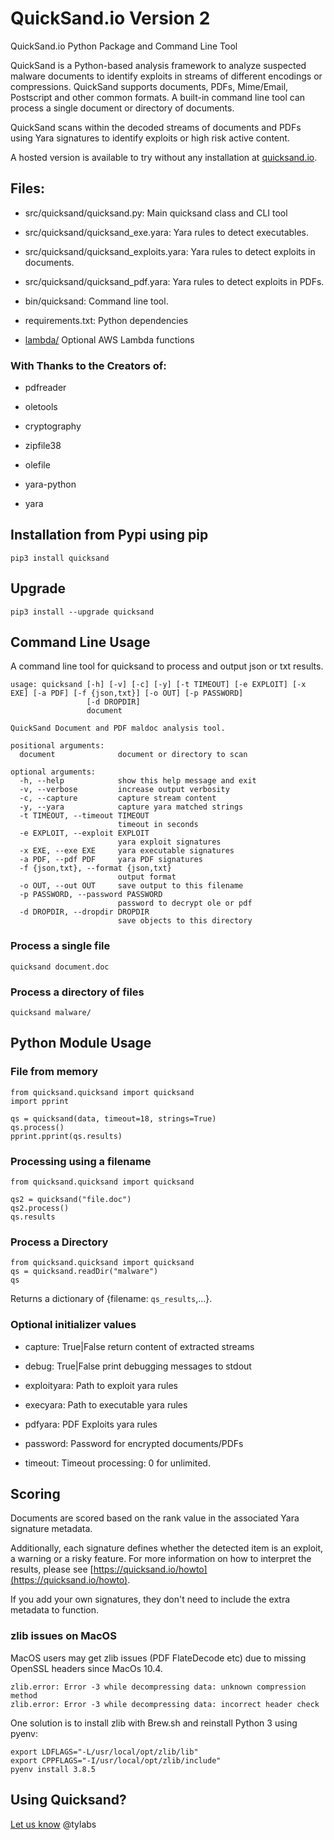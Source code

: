 # QuickSand.io Version 2

QuickSand.io Python Package and Command Line Tool

QuickSand is a Python-based analysis framework to analyze suspected malware documents to identify exploits in streams of different encodings or compressions. QuickSand supports documents, PDFs, Mime/Email, Postscript and other common formats. A built-in command line tool can process a single document or directory of documents.

QuickSand scans within the decoded streams of documents and PDFs using Yara signatures to identify exploits or high risk active content.

A hosted version is available to try without any installation at [quicksand.io](https://quicksand.io/).


## Files:

- src/quicksand/quicksand.py: Main quicksand class and CLI tool

- src/quicksand/quicksand_exe.yara: Yara rules to detect executables.

- src/quicksand/quicksand_exploits.yara: Yara rules to detect exploits in documents.

- src/quicksand/quicksand_pdf.yara: Yara rules to detect exploits in PDFs.

- bin/quicksand: Command line tool.

- requirements.txt: Python dependencies 

- [lambda/](lambda/README.md) Optional AWS Lambda functions


### With Thanks to the Creators of:

- pdfreader

- oletools

- cryptography

- zipfile38

- olefile

- yara-python

- yara


## Installation from Pypi using pip

```
pip3 install quicksand
```


## Upgrade

```
pip3 install --upgrade quicksand
```


## Command Line Usage

A command line tool for quicksand to process and output json or txt results.

```
usage: quicksand [-h] [-v] [-c] [-y] [-t TIMEOUT] [-e EXPLOIT] [-x EXE] [-a PDF] [-f {json,txt}] [-o OUT] [-p PASSWORD]
                 [-d DROPDIR]
                 document

QuickSand Document and PDF maldoc analysis tool.

positional arguments:
  document              document or directory to scan

optional arguments:
  -h, --help            show this help message and exit
  -v, --verbose         increase output verbosity
  -c, --capture         capture stream content
  -y, --yara            capture yara matched strings
  -t TIMEOUT, --timeout TIMEOUT
                        timeout in seconds
  -e EXPLOIT, --exploit EXPLOIT
                        yara exploit signatures
  -x EXE, --exe EXE     yara executable signatures
  -a PDF, --pdf PDF     yara PDF signatures
  -f {json,txt}, --format {json,txt}
                        output format
  -o OUT, --out OUT     save output to this filename
  -p PASSWORD, --password PASSWORD
                        password to decrypt ole or pdf
  -d DROPDIR, --dropdir DROPDIR
                        save objects to this directory

```

### Process a single file

```
quicksand document.doc
```

### Process a directory of files

```
quicksand malware/
```

## Python Module Usage


### File from memory

```
from quicksand.quicksand import quicksand
import pprint

qs = quicksand(data, timeout=18, strings=True)
qs.process()
pprint.pprint(qs.results)
```

### Processing using a filename

```
from quicksand.quicksand import quicksand

qs2 = quicksand("file.doc")
qs2.process()
qs.results
```

### Process a Directory

```
from quicksand.quicksand import quicksand
qs = quicksand.readDir("malware")
qs
```

Returns a dictionary of {filename: `qs_results`,...}.


### Optional initializer values

- capture: True|False return content of extracted streams

- debug: True|False print debugging messages to stdout

- exploityara: Path to exploit yara rules

- execyara: Path to executable yara rules

- pdfyara: PDF Exploits yara rules

- password: Password for encrypted documents/PDFs

- timeout: Timeout processing: 0 for unlimited.


## Scoring

Documents are scored based on the rank value in the associated Yara signature metadata. 

Additionally, each signature defines whether the detected item is an exploit, a warning or a risky feature. For more information on how to interpret the results, please see [https://quicksand.io/howto](https://quicksand.io/howto).

If you add your own signatures, they don't need to include the extra metadata to function.

### zlib issues on MacOS

MacOS users may get zlib issues (PDF FlateDecode etc) due to missing OpenSSL headers since MacOs 10.4.

```
zlib.error: Error -3 while decompressing data: unknown compression method
zlib.error: Error -3 while decompressing data: incorrect header check
```

One solution is to install zlib with Brew.sh and reinstall Python 3 using pyenv:

```
export LDFLAGS="-L/usr/local/opt/zlib/lib"
export CPPFLAGS="-I/usr/local/opt/zlib/include"
pyenv install 3.8.5
```

## Using Quicksand?

[Let us know](https://tylabs.com) @tylabs

